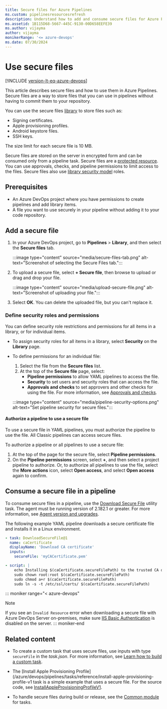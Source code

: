 ```yaml
---
title: Secure files for Azure Pipelines
ms.custom: pipelinesresourcesrefresh
description: Understand how to add and consume secure files for Azure Pipelines.
ms.assetid: 1B115D68-5667-445C-9130-00D658EEFE39
ms.author: vijayma
author: vijayma
monikerRange: '<= azure-devops'
ms.date: 07/30/2024
---
```


# Use secure files

[!INCLUDE [version-lt-eq-azure-devops](../../includes/version-lt-eq-azure-devops.md)]

This article describes secure files and how to use them in Azure Pipelines. Secure files are a way to store files that you can use in pipelines without having to commit them to your repository.

You can use the secure files [library](index.md) to store files such as:

- Signing certificates.
- Apple provisioning profiles.
- Android keystore files.
- SSH keys.

The size limit for each secure file is 10 MB.

Secure files are stored on the server in encrypted form and can be consumed only from a pipeline task. Secure files are a [protected resource](../security/resources.md). You can use approvals, checks, and pipeline permissions to limit access to the files. Secure files also use [library security model](index.md#library-security) roles.

## Prerequisites

- An Azure DevOps project where you have permissions to create pipelines and add library items.
- A file you want to use securely in your pipeline without adding it to your code repository.

## Add a secure file

1. In your Azure DevOps project, go to **Pipelines** > **Library**, and then select the **Secure files** tab.

   :::image type="content" source="media/secure-files-tab.png" alt-text="Screenshot of selecting the Secure Files tab.":::

1. To upload a secure file, select **+ Secure file**, then browse to upload or drag and drop your file.

   :::image type="content" source="media/upload-secure-file.png" alt-text="Screenshot of uploading your file.":::

1. Select **OK**. You can delete the uploaded file, but you can't replace it.

### Define security roles and permissions

You can define security role restrictions and permissions for all items in a library, or for individual items.

- To assign security roles for all items in a library, select **Security** on the **Library** page.
- To define permissions for an individual file:
  1. Select the file from the **Secure files** list.
  1. At the top of the **Secure file** page, select:
     - **Pipeline permissions** to allow YAML pipelines to access the file.
     - **Security** to set users and security roles that can access the file.
     - **Approvals and checks** to set approvers and other checks for using the file. For more information, see [Approvals and checks](../process/approvals.md).

  :::image type="content" source="media/pipeline-security-options.png" alt-text="Set pipeline security for secure files.":::

<a name="secure-file-authorization"></a>
#### Authorize a pipeline to use a secure file

To use a secure file in YAML pipelines, you must authorize the pipeline to use the file. All Classic pipelines can access secure files.

To authorize a pipeline or all pipelines to use a secure file:

1. At the top of the page for the secure file, select **Pipeline permissions**.
1. On the **Pipeline permissions** screen, select **+**, and then select a project pipeline to authorize. Or, to authorize all pipelines to use the file, select the **More actions** icon, select **Open access**, and select **Open access** again to confirm.

## Consume a secure file in a pipeline

To consume secure files in a pipeline, use the [Download Secure File](/azure/devops/pipelines/tasks/reference/download-secure-file-v1) utility task. The agent must be running version of 2.182.1 or greater. For more information, see [Agent version and upgrades](../agents/agents.md#agent-version-and-upgrades).

The following example YAML pipeline downloads a secure certificate file and installs it in a Linux environment.

```yaml
- task: DownloadSecureFile@1
  name: caCertificate
  displayName: 'Download CA certificate'
  inputs:
    secureFile: 'myCACertificate.pem'

- script: |
    echo Installing $(caCertificate.secureFilePath) to the trusted CA directory...
    sudo chown root:root $(caCertificate.secureFilePath)
    sudo chmod a+r $(caCertificate.secureFilePath)
    sudo ln -s -t /etc/ssl/certs/ $(caCertificate.secureFilePath)
```

::: moniker range="< azure-devops"
>[!NOTE]
>If you see an `Invalid Resource` error when downloading a secure file with Azure DevOps Server on-premises, make sure [IIS Basic Authentication]( /iis/configuration/system.webserver/security/authentication/basicauthentication) is disabled on the server.
::: moniker-end

## Related content

- To create a custom task that uses secure files, use inputs with type `secureFile` in the *task.json*. For more information, see [Learn how to build a custom task](../../extend/develop/add-build-task.md).

- The [Install Apple Provisioning Profile](/azure/devops/pipelines/tasks/reference/install-apple-provisioning-profile-v1 task is a simple example that uses a secure file. For the source code, see [InstallAppleProvisioningProfileV1](https://github.com/Microsoft/azure-pipelines-tasks/tree/master/Tasks/InstallAppleProvisioningProfileV1).

- To handle secure files during build or release, see the [Common module](https://github.com/Microsoft/azure-pipelines-tasks/tree/master/Tasks/Common) for tasks.

